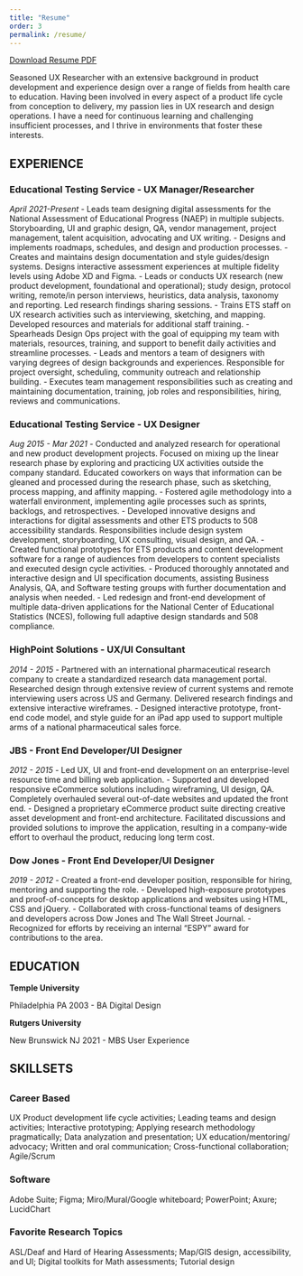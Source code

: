```yaml
---
title: "Resume"
order: 3
permalink: /resume/
---
```


<a href="/static/files/MollyPrower-Resume.pdf">Download Resume PDF</a>

Seasoned UX Researcher with an extensive background in product development and experience design over a range of fields from health care to education. Having been involved in every aspect of a product life cycle from conception to delivery, my passion lies in UX research and design operations. I have a need for continuous learning and challenging insufficient processes, and I thrive in environments that foster these interests.

<h2>EXPERIENCE</h2>

<h3>Educational Testing Service - UX Manager/Researcher</h3>
<i>April 2021-Present</i>
- Leads team designing digital assessments for the National Assessment of Educational Progress (NAEP) in multiple subjects. Storyboarding, UI and graphic design, QA, vendor management, project management, talent acquisition, advocating and UX writing.
- Designs and implements roadmaps, schedules, and design  and production processes.
- Creates and maintains design documentation and style guides/design systems. Designs interactive assessment experiences at multiple fidelity levels using Adobe XD and Figma.
- Leads or conducts UX research (new product development, foundational and operational); study design, protocol writing, remote/in person interviews, heuristics, data analysis, taxonomy and reporting. Led research findings sharing sessions.
- Trains ETS staff on UX research activities such as interviewing, sketching, and mapping. Developed resources and materials for additional staff training.
- Spearheads Design Ops project with the goal of equipping my team with materials, resources, training, and support to benefit daily activities and streamline processes.
- Leads and mentors a team of designers with varying degrees of design backgrounds and experiences. Responsible for project oversight, scheduling, community outreach and relationship building.
- Executes team management responsibilities such as creating and maintaining documentation, training, job roles and responsibilities, hiring, reviews and communications.

<h3>Educational Testing Service - UX Designer</h3>
<i>Aug 2015 - Mar 2021</i>
- Conducted and analyzed research for operational and new product development projects. Focused on mixing up the linear research phase by exploring and practicing UX activities outside the company standard. Educated coworkers on ways that information can be gleaned and processed during the research phase, such as sketching, process mapping, and affinity mapping.
- Fostered agile methodology into a waterfall environment, implementing agile processes such as sprints, backlogs, and retrospectives.
- Developed innovative designs and interactions for digital assessments and other ETS products to 508 accessibility standards. Responsibilities include design system development, storyboarding, UX consulting, visual design, and QA.
- Created functional prototypes for ETS products and content development software for a range of audiences from developers to content specialists and executed design cycle activities.
- Produced thoroughly annotated and interactive design and UI specification documents, assisting Business Analysis, QA, and Software testing groups with further documentation and analysis when needed.
- Led redesign and front-end development of multiple data-driven applications for the National Center of Educational Statistics (NCES), following full adaptive design standards and 508 compliance.

<h3>HighPoint Solutions - UX/UI Consultant</h3>
<i>2014 - 2015</i>
- Partnered with an international pharmaceutical research company to create a standardized research data management portal. Researched design through extensive review of current systems and remote interviewing users across US and Germany. Delivered research findings and extensive interactive wireframes.
- Designed interactive prototype, front-end code model, and style guide for an iPad app used to support multiple arms of a national pharmaceutical sales force.

<h3>JBS - Front End Developer/UI Designer</h3>
<i>2012 - 2015</i>
- Led UX, UI and front-end development on an enterprise-level resource time and billing web application.
- Supported and developed responsive eCommerce solutions including wireframing, UI design, QA. Completely overhauled several out-of-date websites and updated the front end.
- Designed a proprietary eCommerce product suite directing creative asset development and front-end architecture. Facilitated discussions and provided solutions to improve the application, resulting in a company-wide effort to overhaul the product, reducing long term cost.

<h3>Dow Jones - Front End Developer/UI Designer</h3>
<i>2019 - 2012</i>
- Created a front-end developer position, responsible for hiring, mentoring and supporting the role.
- Developed high-exposure prototypes and proof-of-concepts for desktop applications and websites using HTML, CSS and jQuery.
- Collaborated with cross-functional teams of designers and  developers across Dow Jones and The Wall Street Journal.
- Recognized for efforts by receiving an internal “ESPY” award for contributions to the area.

<h2>EDUCATION</h2>

<b>Temple University</b>

Philadelphia PA
2003 - BA Digital Design

<b>Rutgers University</b>

New Brunswick NJ
2021 - MBS User Experience

<h2>SKILLSETS<h2>

<h3>Career Based</h3>

UX Product development life cycle activities;
Leading teams and design activities;
Interactive prototyping;
Applying research methodology pragmatically;
Data analyzation and presentation;
UX education/mentoring/ advocacy;
Written and oral communication;
Cross-functional collaboration;
Agile/Scrum

<h3>Software</h3>

Adobe Suite;
Figma;
Miro/Mural/Google whiteboard;
PowerPoint;
Axure;
LucidChart

<h3>Favorite Research Topics</h3>

ASL/Deaf and Hard of Hearing Assessments;
Map/GIS design, accessibility, and UI;
Digital toolkits for Math assessments;
Tutorial design
